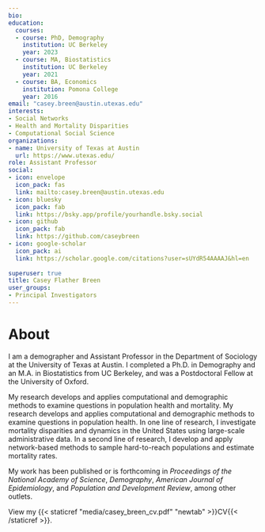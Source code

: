 ```yaml
---
bio: 
education:
  courses:
  - course: PhD, Demography
    institution: UC Berkeley
    year: 2023
  - course: MA, Biostatistics
    institution: UC Berkeley 
    year: 2021
  - course: BA, Economics 
    institution: Pomona College
    year: 2016
email: "casey.breen@austin.utexas.edu"
interests:
- Social Networks
- Health and Mortality Disparities
- Computational Social Science
organizations:
- name: University of Texas at Austin
  url: https://www.utexas.edu/
role: Assistant Professor
social:
- icon: envelope
  icon_pack: fas
  link: mailto:casey.breen@austin.utexas.edu
- icon: bluesky
  icon_pack: fab
  link: https://bsky.app/profile/yourhandle.bsky.social
- icon: github
  icon_pack: fab
  link: https://github.com/caseybreen
- icon: google-scholar
  icon_pack: ai
  link: https://scholar.google.com/citations?user=sUYdR54AAAAJ&hl=en
  
superuser: true
title: Casey Flather Breen
user_groups:
- Principal Investigators
---
```


# About 

I am a demographer and Assistant Professor in the Department of Sociology at the University of Texas at Austin.
I completed a Ph.D. in Demography and an M.A. in Biostatistics from UC Berkeley, and was a Postdoctoral Fellow at the University of Oxford.

My research develops and applies computational and demographic methods to examine questions in population health and mortality. My research develops and applies computational and demographic methods to examine questions in population health. In one line of research, I investigate mortality disparities and dynamics in the United States using large-scale administrative data. In a second line of research, I develop and apply network-based methods to sample hard-to-reach populations and estimate mortality rates.

My work has been published or is forthcoming in *Proceedings of the National Academy of Science*, *Demography*, *American Journal of Epidemiology*, and *Population and Development Review*, among other outlets. 

View my {{< staticref "media/casey_breen_cv.pdf" "newtab" >}}CV{{< /staticref >}}.